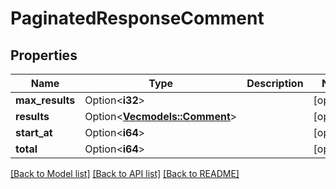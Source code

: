 # PaginatedResponseComment

## Properties

Name | Type | Description | Notes
------------ | ------------- | ------------- | -------------
**max_results** | Option<**i32**> |  | [optional]
**results** | Option<[**Vec<models::Comment>**](Comment.md)> |  | [optional]
**start_at** | Option<**i64**> |  | [optional]
**total** | Option<**i64**> |  | [optional]

[[Back to Model list]](../README.md#documentation-for-models) [[Back to API list]](../README.md#documentation-for-api-endpoints) [[Back to README]](../README.md)


